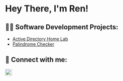 <h1>Hey There, I'm Ren!

<h2>👨‍💻 Software Development Projects:</h2>

  - [Active Directory Home Lab](https://github.com/AbsoluteRivers/repo1URL)
  - [Palindrome Checker](https://github.com/AbsoluteRivers/repo1URL)



<h2> 🤳 Connect with me:</h2>



[<img align="left" alt="RenNarciso | LinkedIn" width="22px" src="https://cdn.jsdelivr.net/npm/simple-icons@v3/icons/linkedin.svg" />][linkedin]




[linkedin]: https://linkedin.com/in/rennarcisoURL

